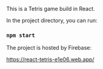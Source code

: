 This is a Tetris game build in React.

In the project directory, you can run:

### `npm start`

The project is hosted by Firebase:

https://react-tetris-e1e06.web.app/
